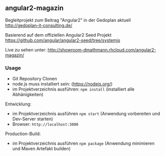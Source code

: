 ## angular2-magazin

Begleitprojekt zum Beitrag "Angular2" in der Gedoplan aktuell
http://gedoplan-it-consulting.de/

Basierend auf dem offiziellen Angular2 Seed Projekt
https://github.com/angular/angular2-seed/tree/systemjs

Live zu sehen unter:
http://showroom-dmathmann.rhcloud.com/angular2-magazin/

### Usage
- Git Repository Clonen
-  node.js muss installiert sein: (https://nodejs.org/)
- im Projektverzeichnis ausführen: `npm install` (installiert alle Abhänigkeiten)

Entwicklung:
- im Projektverzeichnis ausführen `npm start` (Anwendung vorbereiten und Dev-Server starten)
- Browser: `http://localhost:3000`

Production-Build:
- im Projektverzeichnis ausführen `npm package` (Anwendung minimieren und Maven Artefakt builden)